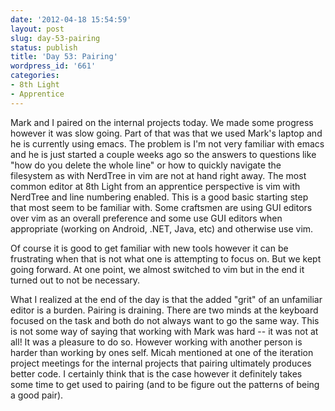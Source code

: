 ```yaml
---
date: '2012-04-18 15:54:59'
layout: post
slug: day-53-pairing
status: publish
title: 'Day 53: Pairing'
wordpress_id: '661'
categories:
- 8th Light
- Apprentice
---
```


Mark and I paired on the internal projects today. We made some progress however it was slow going. Part of that was that we used Mark's laptop and he is currently using emacs. The problem is I'm not very familiar with emacs and he is just started a couple weeks ago so the answers to questions like "how do you delete the whole line" or how to quickly navigate the filesystem as with NerdTree in vim are not at hand right away. The most common editor at 8th Light from an apprentice perspective is vim with NerdTree and line numbering enabled. This is a good basic starting step that most seem to be familiar with. Some craftsmen are using GUI editors over vim as an overall preference and some use GUI editors when appropriate (working on Android, .NET, Java, etc) and otherwise use vim.

Of course it is good to get familiar with new tools however it can be frustrating when that is not what one is attempting to focus on. But we kept going forward. At one point, we almost switched to vim but in the end it turned out to not be necessary.

What I realized at the end of the day is that the added "grit" of an unfamiliar editor is a burden. Pairing is draining. There are two minds at the keyboard focused on the task and both do not always want to go the same way. This is not some way of saying that working with Mark was hard -- it was not at all! It was a pleasure to do so. However working with another person is harder than working by ones self. Micah mentioned at one of the iteration project meetings for the internal projects that pairing ultimately produces better code. I certainly think that is the case however it definitely takes some time to get used to pairing (and to be figure out the patterns of being a good pair).
